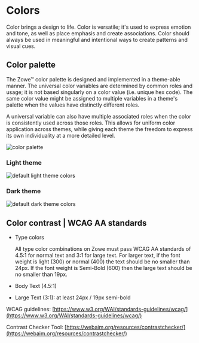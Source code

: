 # Colors

Color brings a design to life. Color is versatile; it's used to express emotion and tone, as well as place emphasis and create associations. Color should always be used in meaningful and intentional ways to create patterns and visual cues.

## Color palette

The Zowe&trade; color palette is designed and implemented in a theme-able manner. The universal color variables are determined by common roles and usage; it is not based singularly on a color value (i.e. unique hex code). The same color value might be assigned to multiple variables in a theme's palette when the values have distinctly different roles.

A universal variable can also have multiple associated roles when the color is consistently used across those roles. This allows for uniform color application across themes, while giving each theme the freedom to express its own individuality at a more detailed level.

 ![color palette](pathname:///v1.21.x/images/extender/full_palette.png)

### Light theme
![default light theme colors](pathname:///v1.21.x/images/extender/light_palette.png)

### Dark theme
![default dark theme colors](pathname:///v1.21.x/images/extender/dark_palette.png)

## Color contrast | WCAG AA standards

- Type colors

  All type color combinations on Zowe must pass WCAG AA standards of 4.5:1 for normal text and 3:1 for large text. For larger text, if the font weight is light (300) or normal (400) the text should be no smaller than 24px. If the font weight is Semi-Bold (600) then the large text should be no smaller than 19px.

- Body Text (4.5:1)

- Large Text (3:1): at least 24px / 19px semi-bold

WCAG guidelines: [https://www.w3.org/WAI/standards-guidelines/wcag/](https://www.w3.org/WAI/standards-guidelines/wcag/)

Contrast Checker Tool: [https://webaim.org/resources/contrastchecker/](https://webaim.org/resources/contrastchecker/)
